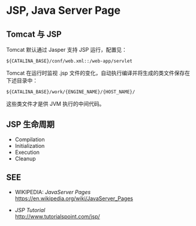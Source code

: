 #	JSP, Java Server Page


##	Tomcat 与 JSP

Tomcat 默认通过 Jasper 支持 JSP 运行，配置见：
```
${CATALINA_BASE}/conf/web.xml::/web-app/servlet
```

Tomcat 在运行时监视 .jsp 文件的变化，自动执行编译并将生成的类文件保存在下述目录中：
```
${CATALINA_BASE}/work/{ENGINE_NAME}/{HOST_NAME}/
```
这些类文件才是供 JVM 执行的中间代码。

##	JSP 生命周期

*	Compilation
*	Initialization
*	Execution
*	Cleanup

##	SEE

*	WIKIPEDIA: *JavaServer Pages*  
	https://en.wikipedia.org/wiki/JavaServer_Pages

*	*JSP Tutorial*  
	http://www.tutorialspoint.com/jsp/
